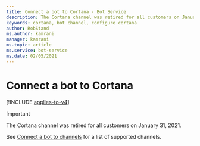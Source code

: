 ```yaml
---
title: Connect a bot to Cortana - Bot Service
description: The Cortana channel was retired for all customers on January 31, 2021.
keywords: cortana, bot channel, configure cortana
author: RobStand
ms.author: kamrani
manager: kamrani
ms.topic: article
ms.service: bot-service
ms.date: 02/05/2021
---
```


# Connect a bot to Cortana

[!INCLUDE [applies-to-v4](includes/applies-to-v4-current.md)]

> [!IMPORTANT]
> The Cortana channel was retired for all customers on January 31, 2021.

See [Connect a bot to channels](bot-service-manage-channels.md) for a list of supported channels.

